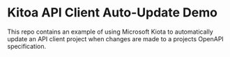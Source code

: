 # Kitoa API Client Auto-Update Demo

This repo contains an example of using Microsoft Kiota to automatically update an API client project when changes are made to a projects OpenAPI specification.
